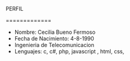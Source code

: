 PERFIL

=============


* Nombre: Cecilia Bueno Fermoso
* Fecha de Nacimiento:  4-8-1990
* Ingenieria de Telecomunicacion
* Lenguajes: c, c#, php, javascript , html, css,


